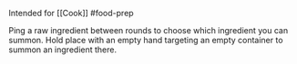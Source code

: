 Intended for [[Cook]] #food-prep 

Ping a raw ingredient between rounds to choose which ingredient you can summon. 
Hold place with an empty hand targeting an empty container to summon an ingredient there.